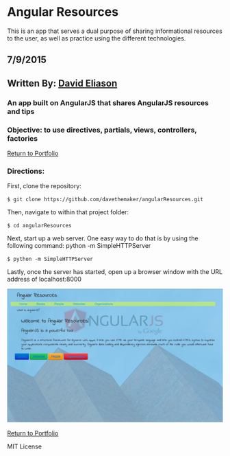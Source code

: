 # Angular Resources

This is an app that serves a dual purpose of sharing informational resources to the user, as well as practice using the different technologies.

## 7/9/2015
## Written By: [David Eliason](http://www.davethemaker.com)

### An app built on AngularJS that shares AngularJS resources and tips
### Objective: to use directives, partials, views, controllers, factories

[Return to Portfolio](https://davideliason.github.io/)

### Directions: 

First, clone the repository:
```
$ git clone https://github.com/davethemaker/angularResources.git 
```
Then, navigate to within that project folder:
```
$ cd angularResources
```
Next, start up a web server. One easy way to do that is by using the following command: python -m SimpleHTTPServer
```
$ python -m SimpleHTTPServer
```
Lastly, once the server has started, open up a browser window with the URL address of localhost:8000

![angularResources](./angularResources.png "angular resources")

[Return to Portfolio](https://davideliason.github.io/)

MIT License

